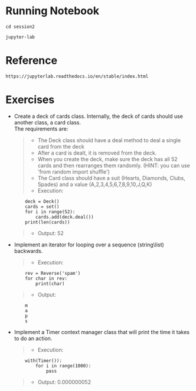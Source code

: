 # **Running Notebook**

`cd session2`

`jupyter-lab`

# **Reference**

`https://jupyterlab.readthedocs.io/en/stable/index.html`

# **Exercises**

* Create a deck of cards class.  Internally, the deck of cards should use another class, a card class.  
The requirements are:

    > * The Deck class should have a deal method to deal a single card from the deck
    > * After a card is dealt, it is removed from the deck.
    > * When you create the deck, make sure the deck has all 52 cards and then rearranges them randomly. (HINT: you can use 'from random import shuffle')
    > * The Card class should have a suit (Hearts, Diamonds, Clubs, Spades) and a value (A,2,3,4,5,6,7,8,9,10,J,Q,K)
    > * Execution:
    ```
        deck = Deck()
        cards = set()
        for i in range(52):
            cards.add(deck.deal())
        print(len(cards))
    ```
    > * Output: 
        52
* Implement an iterator for looping over a sequence (string\list) backwards. 
  > * Execution:
  ```
      rev = Reverse('spam')
      for char in rev:
          print(char)
  ```
  > * Output:
  ```
      m
      a
      p
      s
  ```
* Implement a Timer context manager class that will print the time it takes to do an action. 
  > * Execution:
  ```
      with(Timer()):
          for i in range(1000):
              pass
  ```
  > * Output:
      0.000000052
 

